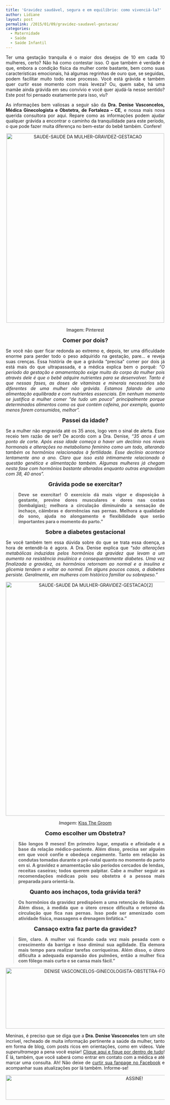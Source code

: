 ```yaml
---
title: 'Gravidez saudável, segura e em equilíbrio: como vivenciá-la?'
author: Lidiane
layout: post
permalink: /2015/01/09/gravidez-saudavel-gestacao/
categories:
  - Maternidade
  - Saúde
  - Saúde Infantil
---
```

<p align="justify">
  Ter uma gestação tranquila é o maior dos desejos de 10 em cada 10 mulheres, certo? Não há como contestar isso. O que também é verdade é que, embora a condição física da mulher conte bastante, bem como suas características emocionais, há algumas regrinhas de ouro que, se seguidas, podem facilitar muito todo esse processo. Você está grávida e também quer curtir esse momento com mais leveza? Ou, quem sabe, há uma mamãe ainda grávida em seu convívio e você quer ajudá-la nesse sentido? Este post foi pensado exatamente para isso, <em>viu</em>?
</p>

<p align="justify">
  As informações bem valiosas a seguir são da <strong>Dra. Denise Vasconcelos, Médica Ginecologista e Obstetra, de Fortaleza – CE</strong>, e nossa mais nova querida consultora por aqui. Repare como as informações podem ajudar qualquer grávida a encontrar o caminho da tranquilidade para este período, o que pode fazer muita diferença no bem-estar do bebê também. Confere!
</p>

<p align="center">
  <a href="https://www.trololodemulher.com.br/2014/12/SAUDE-SAUDE-DA-MULHER-GRAVIDEZ-GESTACAO.jpg"><img class="alignnone size-full wp-image-10677" src="https://www.trololodemulher.com.br/2014/12/SAUDE-SAUDE-DA-MULHER-GRAVIDEZ-GESTACAO.jpg" alt="SAUDE-SAUDE DA MULHER-GRAVIDEZ-GESTACAO" width="500" height="599" /></a>
</p>

<p align="center">
  Imagem: Pinterest
</p>

<p align="center">
  <strong><span style="font-size: large;">Comer por dois?</span></strong>
</p>

<p align="justify">
  Se você não quer ficar redonda ao extremo e, depois, ter uma dificuldade enorme para perder todo o peso adquirido na gestação, pare… e reveja suas crenças. Essa história de que a grávida “precisa” comer por dois já está mais do que ultrapassada, e a médica explica bem o porquê: <em>“O período da gestação e amamentação exige muito do corpo da mulher pois através dele é que o bebê adquire nutrientes para se desenvolver. Tanto é que nessas fases, as doses de vitaminas e minerais necessários são diferentes de uma mulher não grávida. Estamos falando de uma alimentação equilibrada e com nutrientes essenciais. Em nenhum momento se justifica a mulher comer &#8220;de tudo um pouco&#8221; principalmente porque determinados alimentos como os que contém cafeína, por exemplo, quanto menos forem consumidos, melhor”.</em>
</p>

<p align="center">
  <strong><span style="font-size: large;">Passei da idade?</span></strong>
</p>

<p align="justify">
  Se a mulher não engravida até os 35 anos, logo vem o sinal de alerta. Esse receio tem razão de ser? De acordo com a Dra. Denise, <em>“35 anos é um ponto de corte. Após essa idade começa a haver um declínio nos níveis hormonais e alterações no metabolismo feminino como um todo, alterando também os hormônios relacionados à fertilidade. Esse declínio acontece lentamente ano a ano. Claro que isso está intimamente relacionado à questão genética e alimentação também. Algumas mulheres já chegam nesta fase com hormônios bastante alterados enquanto outras engravidam com 38, 40 anos”.</em>
</p>

<p align="center">
  <strong><span style="font-size: large;">Grávida pode se exercitar?</span></strong>
</p>

> <p align="justify">
>   <strong>Deve se exercitar! O exercício dá mais vigor e disposição à gestante, previne dores musculares e dores nas costas (lombalgias); melhora a circulação diminuindo a sensação de inchaço, cãimbras e dormências nas pernas. Melhora a qualidade do sono, ajuda no alongamento e flexibilidade que serão importantes para o momento do parto.”</strong>
> </p>

<p align="center">
  <strong><span style="font-size: large;">Sobre a diabetes gestacional</span></strong>
</p>

<p align="justify">
  Se você também tem essa dúvida sobre do que se trata essa doença, a hora de entendê-la é agora. A Dra. Denise explica que “<em>são alterações metabólicas induzidas pelos hormônios da gravidez que levam a um aumento na resistência insulínica e consequentemente diabetes. Uma vez finalizada a gravidez, os hormônios retornam ao normal e a insulina e glicemia tendem a voltar ao normal. Em alguns poucos casos, a diabetes persiste. Geralmente, em mulheres com histórico familiar ou sobrepeso.”</em>
</p>

<p align="center">
  <a href="https://www.trololodemulher.com.br/2014/12/SAUDE-SAUDE-DA-MULHER-GRAVIDEZ-GESTACAO2.jpg"><img class="alignnone size-full wp-image-10678" src="https://www.trololodemulher.com.br/2014/12/SAUDE-SAUDE-DA-MULHER-GRAVIDEZ-GESTACAO2.jpg" alt="SAUDE-SAUDE DA MULHER-GRAVIDEZ-GESTACAO[2]" width="555" height="740" /></a>
</p>

<p align="center">
  <em>Imagem: </em><a href="http://www.kissthegroom.com/2009/08/lovely-little-luca/" target="_blank" rel="noopener noreferrer">Kiss The Groom</a>
</p>

<p align="center">
  <strong><span style="font-size: large;">Como escolher um Obstetra?</span></strong>
</p>

> <p align="justify">
>   <strong>São longos 9 meses! Em primeiro lugar, empatia e afinidade é a base da relação médico-paciente. Além disso, precisa ser alguém em que você confie e obedeça cegamente. Tanto em relação às condutas tomadas durante o pré-natal quanto no momento do parto em si. A gravidez e amamentação são períodos cercados de lendas, receitas caseiras; todos querem palpitar. Cabe a mulher seguir as recomendações médicas pois seu obstetra é a pessoa mais preparada para orientá-la.</strong>
> </p>

<p align="center">
  <strong><span style="font-size: large;">Quanto aos inchaços, toda grávida terá?</span></strong>
</p>

> <p align="justify">
>   <strong>Os hormônios da gravidez predispõem a uma retenção de líquidos. Além disso, à medida que o útero cresce dificulta o retorno da circulação que fica nas pernas. Isso pode ser amenizado com atividade física, massagens e drenagem linfática.”</strong>
> </p>

<p align="center">
  <span style="font-size: large;"><strong>Cansaço extra faz parte da gravidez?</strong></span>
</p>

> <p align="justify">
>   <strong>Sim, claro. A mulher vai ficando cada vez mais pesada com o crescimento da barriga e isso diminui sua agilidade. Ela demora mais tempo para realizar tarefas corriqueiras. Além disso, o útero dificulta a adequada expansão dos pulmões, então a mulher fica com fôlego mais curto e se cansa mais fácil.”</strong>
> </p>

<p align="center">
  <a href="https://www.trololodemulher.com.br/2014/12/DENISE-VASCONCELOS-GINECOLOGISTA-OBSTETRA-FORTALEZA-CEARÁ-GRAVIDEZ.png"><img class="alignnone size-full wp-image-10676" src="https://www.trololodemulher.com.br/2014/12/DENISE-VASCONCELOS-GINECOLOGISTA-OBSTETRA-FORTALEZA-CEARÁ-GRAVIDEZ.png" alt="DENISE VASCONCELOS-GINECOLOGISTA-OBSTETRA-FORTALEZA-CEARÁ-GRAVIDEZ" width="800" height="192" /></a>
</p>

<p align="justify">
  Meninas, é preciso que se diga que a <strong>Dra. Denise Vasconcelos</strong> tem um site incrível, recheado de muita informação pertinente a saúde da mulher, tanto em forma de blog, com posts ricos em orientações, como em vídeos. Vale <em>superultramega </em>a pena você espiar! <a href="http://dradenisevasconcelos.com.br/" target="_blank" rel="noopener noreferrer">Clique aqui e fique por dentro de tudo</a>! É lá, também, que você saberá como entrar em contato com a médica e até marcar uma consulta. Ah! Não deixe de <a href="https://www.facebook.com/dradenisevasconcelos" target="_blank" rel="noopener noreferrer">curtir sua fanpage no Facebook</a> e acompanhar suas atualizações por lá também. Informe-se!
</p>

<p align="center">
  <a href="http://feedburner.google.com/fb/a/mailverify?uri=blogbichafemea&loc=pt_BR" target="_blank" rel="noopener noreferrer"><img class="alignnone size-full wp-image-10439" src="https://www.trololodemulher.com.br/2014/09/ASSINE.png" alt="ASSINE!" width="800" height="78" /></a>
</p>

&nbsp;

<p align="justify">